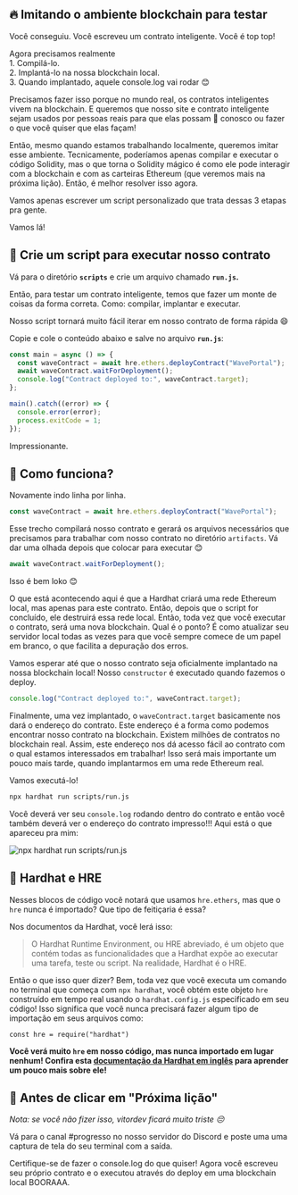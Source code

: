 🔥 Imitando o ambiente blockchain para testar
-----------------------------------------------

Você conseguiu. Você escreveu um contrato inteligente. Você é top top!

Agora precisamos realmente\
1\. Compilá-lo.\
2\. Implantá-lo na nossa blockchain local.\
3\. Quando implantado, aquele console.log vai rodar 😊

Precisamos fazer isso porque no mundo real, os contratos inteligentes vivem na blockchain. E queremos que nosso site e contrato inteligente sejam usados por pessoas reais para que elas possam 👋 conosco ou fazer o que você quiser que elas façam!

Então, mesmo quando estamos trabalhando localmente, queremos imitar esse ambiente. Tecnicamente, poderíamos apenas compilar e executar o código Solidity, mas o que torna o Solidity mágico é como ele pode interagir com a blockchain e com as carteiras Ethereum (que veremos mais na próxima lição). Então, é melhor resolver isso agora.

Vamos apenas escrever um script personalizado que trata dessas 3 etapas pra gente.

Vamos lá!

📝 Crie um script para executar nosso contrato
--------------------------

Vá para o diretório **`scripts`** e crie um arquivo chamado **`run.js`.**

Então, para testar um contrato inteligente, temos que fazer um monte de coisas da forma correta. Como: compilar, implantar e executar.

Nosso script tornará muito fácil iterar em nosso contrato de forma rápida 😄

Copie e cole o conteúdo abaixo e salve no arquivo **`run.js`**:

```javascript
const main = async () => {
  const waveContract = await hre.ethers.deployContract("WavePortal");
  await waveContract.waitForDeployment();
  console.log("Contract deployed to:", waveContract.target);
};

main().catch((error) => {
  console.error(error);
  process.exitCode = 1;
});

```

Impressionante.

🤔 Como funciona?
-----------------

Novamente indo linha por linha.

```javascript
const waveContract = await hre.ethers.deployContract("WavePortal");
```

Esse trecho compilará nosso contrato e gerará os arquivos necessários que precisamos para trabalhar com nosso contrato no diretório `artifacts`. Vá dar uma olhada depois que colocar para executar 😊

```javascript
await waveContract.waitForDeployment();
```

Isso é bem loko 😊

O que está acontecendo aqui é que a Hardhat criará uma rede Ethereum local, mas apenas para este contrato. Então, depois que o script for concluído, ele destruirá essa rede local. Então, toda vez que você executar o contrato, será uma nova blockchain. Qual é o ponto? É como atualizar seu servidor local todas as vezes para que você sempre comece de um papel em branco, o que facilita a depuração dos erros.

Vamos esperar até que o nosso contrato seja oficialmente implantado na nossa blockchain local! Nosso `constructor` é executado quando fazemos o deploy.

```javascript
console.log("Contract deployed to:", waveContract.target);
```

Finalmente, uma vez implantado, o `waveContract.target` basicamente nos dará o endereço do contrato. Este endereço é a forma como podemos encontrar nosso contrato na blockchain. Existem milhões de contratos no blockchain real. Assim, este endereço nos dá acesso fácil ao contrato com o qual estamos interessados em trabalhar! Isso será mais importante um pouco mais tarde, quando implantarmos em uma rede Ethereum real.

Vamos executá-lo!

```bash
npx hardhat run scripts/run.js
```

Você deverá ver seu `console.log` rodando dentro do contrato e então você também deverá ver o endereço do contrato impresso!!! Aqui está o que apareceu pra mim:

![npx hardhat run scripts/run.js](https://i.imgur.com/yoizzcV.png)

🎩 Hardhat e HRE
----------------

Nesses blocos de código você notará que usamos `hre.ethers`, mas que o `hre` nunca é importado? Que tipo de feitiçaria é essa?

Nos documentos da Hardhat, você lerá isso:

> O Hardhat Runtime Environment, ou HRE abreviado, é um objeto que contém todas as funcionalidades que a Hardhat expõe ao executar uma tarefa, teste ou script. Na realidade, Hardhat é o HRE.

Então o que isso quer dizer? Bem, toda vez que você executa um comando no terminal que começa com `npx hardhat`, você obtém este objeto `hre` construído em tempo real usando o `hardhat.config.js` especificado em seu código! Isso significa que você nunca precisará fazer algum tipo de importação em seus arquivos como:

`const hre = require("hardhat")`

**Você verá muito `hre` em nosso código, mas nunca importado em lugar nenhum! Confira esta [documentação da Hardhat em inglês](https://hardhat.org/advanced/hardhat-runtime-environment.html) para aprender um pouco mais sobre ele!**

🚨 Antes de clicar em "Próxima lição"
--------------------------------------------

*Nota: se você não fizer isso, vitordev ficará muito triste 😔*

Vá para o canal #progresso no nosso servidor do Discord e poste uma uma captura de tela do seu terminal com a saída.

Certifique-se de fazer o console.log do que quiser! Agora você escreveu seu próprio contrato e o executou através do deploy em uma blockchain local BOORAAA.
